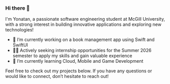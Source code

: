 ### Hi there 👋

<!--
**yonatanbensimon/yonatanbensimon** is a ✨ _special_ ✨ repository because its `README.md` (this file) appears on your GitHub profile.

Here are some ideas to get you started:

- 🔭 I’m currently working on ...
- 🌱 I’m currently learning ...
- 👯 I’m looking to collaborate on ...
- 🤔 I’m looking for help with ...
- 💬 Ask me about ...
- 📫 How to reach me: ...
- 😄 Pronouns: ...
- ⚡ Fun fact: ...
-->

I'm Yonatan, a passionate software engineering student at McGill University, with a strong interest in building innovative applications and exploring new technologies!

- 🔭 I’m currently working on a book management app using Swift and SwiftUI
- 🧑‍💻 Actively seeking internship opportunities for the Summer 2026 semester to apply my skills and gain valuable experience
- 🌱 I’m currently learning Cloud, Mobile and Game Development

Feel free to check out my projects below. If you have any questions or would like to connect, don’t hesitate to reach out!
